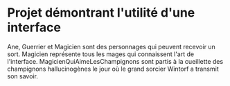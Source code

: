 # Projet démontrant l'utilité d'une interface

Ane, Guerrier et Magicien sont des personnages qui peuvent recevoir un sort.
Magicien représente tous les mages qui connaissent l'art de l'interface.
MagicienQuiAimeLesChampignons sont partis à la cueillette des champignons hallucinogènes le jour où le grand sorcier Wintorf a transmit son savoir.
